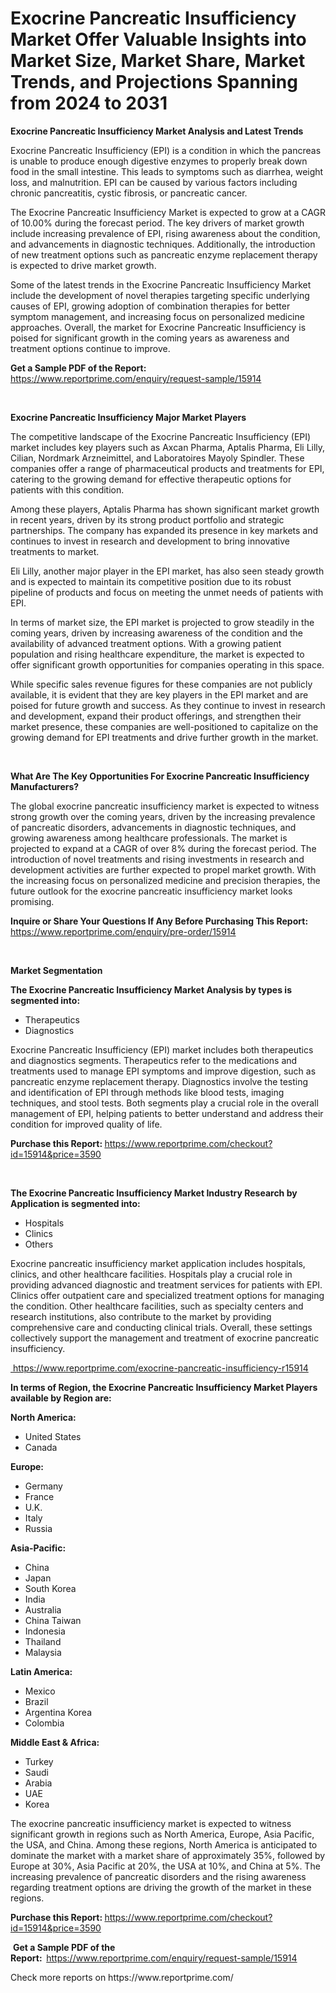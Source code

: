 <p><h1>Exocrine Pancreatic Insufficiency Market Offer Valuable Insights into Market Size, Market Share, Market Trends, and Projections Spanning from 2024 to 2031</h1></p><p><strong>Exocrine Pancreatic Insufficiency Market Analysis and Latest Trends</strong></p>
<p><p>Exocrine Pancreatic Insufficiency (EPI) is a condition in which the pancreas is unable to produce enough digestive enzymes to properly break down food in the small intestine. This leads to symptoms such as diarrhea, weight loss, and malnutrition. EPI can be caused by various factors including chronic pancreatitis, cystic fibrosis, or pancreatic cancer.</p><p>The Exocrine Pancreatic Insufficiency Market is expected to grow at a CAGR of 10.00% during the forecast period. The key drivers of market growth include increasing prevalence of EPI, rising awareness about the condition, and advancements in diagnostic techniques. Additionally, the introduction of new treatment options such as pancreatic enzyme replacement therapy is expected to drive market growth.</p><p>Some of the latest trends in the Exocrine Pancreatic Insufficiency Market include the development of novel therapies targeting specific underlying causes of EPI, growing adoption of combination therapies for better symptom management, and increasing focus on personalized medicine approaches. Overall, the market for Exocrine Pancreatic Insufficiency is poised for significant growth in the coming years as awareness and treatment options continue to improve.</p></p>
<p><strong>Get a Sample PDF of the Report:&nbsp;</strong> <a href="https://www.reportprime.com/enquiry/request-sample/15914">https://www.reportprime.com/enquiry/request-sample/15914</a></p>
<p>&nbsp;</p>
<p><strong>Exocrine Pancreatic Insufficiency Major Market Players</strong></p>
<p><p>The competitive landscape of the Exocrine Pancreatic Insufficiency (EPI) market includes key players such as Axcan Pharma, Aptalis Pharma, Eli Lilly, Cilian, Nordmark Arzneimittel, and Laboratoires Mayoly Spindler. These companies offer a range of pharmaceutical products and treatments for EPI, catering to the growing demand for effective therapeutic options for patients with this condition.</p><p>Among these players, Aptalis Pharma has shown significant market growth in recent years, driven by its strong product portfolio and strategic partnerships. The company has expanded its presence in key markets and continues to invest in research and development to bring innovative treatments to market.</p><p>Eli Lilly, another major player in the EPI market, has also seen steady growth and is expected to maintain its competitive position due to its robust pipeline of products and focus on meeting the unmet needs of patients with EPI.</p><p>In terms of market size, the EPI market is projected to grow steadily in the coming years, driven by increasing awareness of the condition and the availability of advanced treatment options. With a growing patient population and rising healthcare expenditure, the market is expected to offer significant growth opportunities for companies operating in this space.</p><p>While specific sales revenue figures for these companies are not publicly available, it is evident that they are key players in the EPI market and are poised for future growth and success. As they continue to invest in research and development, expand their product offerings, and strengthen their market presence, these companies are well-positioned to capitalize on the growing demand for EPI treatments and drive further growth in the market.</p></p>
<p>&nbsp;</p>
<p><strong>What Are The Key Opportunities For Exocrine Pancreatic Insufficiency Manufacturers?</strong></p>
<p><p>The global exocrine pancreatic insufficiency market is expected to witness strong growth over the coming years, driven by the increasing prevalence of pancreatic disorders, advancements in diagnostic techniques, and growing awareness among healthcare professionals. The market is projected to expand at a CAGR of over 8% during the forecast period. The introduction of novel treatments and rising investments in research and development activities are further expected to propel market growth. With the increasing focus on personalized medicine and precision therapies, the future outlook for the exocrine pancreatic insufficiency market looks promising.</p></p>
<p><strong>Inquire or Share Your Questions If Any Before Purchasing This Report:</strong> <a href="https://www.reportprime.com/enquiry/pre-order/15914">https://www.reportprime.com/enquiry/pre-order/15914</a></p>
<p>&nbsp;</p>
<p><strong>Market Segmentation</strong></p>
<p><strong>The Exocrine Pancreatic Insufficiency Market Analysis by types is segmented into:</strong></p>
<p><ul><li>Therapeutics</li><li>Diagnostics</li></ul></p>
<p><p>Exocrine Pancreatic Insufficiency (EPI) market includes both therapeutics and diagnostics segments. Therapeutics refer to the medications and treatments used to manage EPI symptoms and improve digestion, such as pancreatic enzyme replacement therapy. Diagnostics involve the testing and identification of EPI through methods like blood tests, imaging techniques, and stool tests. Both segments play a crucial role in the overall management of EPI, helping patients to better understand and address their condition for improved quality of life.</p></p>
<p><strong>Purchase this Report:&nbsp;</strong><a href="https://www.reportprime.com/checkout?id=15914&price=3590">https://www.reportprime.com/checkout?id=15914&price=3590</a></p>
<p>&nbsp;</p>
<p><strong>The Exocrine Pancreatic Insufficiency Market Industry Research by Application is segmented into:</strong></p>
<p><ul><li>Hospitals</li><li>Clinics</li><li>Others</li></ul></p>
<p><p>Exocrine pancreatic insufficiency market application includes hospitals, clinics, and other healthcare facilities. Hospitals play a crucial role in providing advanced diagnostic and treatment services for patients with EPI. Clinics offer outpatient care and specialized treatment options for managing the condition. Other healthcare facilities, such as specialty centers and research institutions, also contribute to the market by providing comprehensive care and conducting clinical trials. Overall, these settings collectively support the management and treatment of exocrine pancreatic insufficiency.</p></p>
<p><a href="https://www.reportprime.com/exocrine-pancreatic-insufficiency-r15914">&nbsp;https://www.reportprime.com/exocrine-pancreatic-insufficiency-r15914</a></p>
<p><strong>In terms of Region, the Exocrine Pancreatic Insufficiency Market Players available by Region are:</strong></p>
<p>
    <p> <strong> North America: </strong>
        <ul>
            <li>United States</li>
            <li>Canada</li>
        </ul>
        </p> 
    <p> <strong> Europe: </strong>
        <ul>
            <li>Germany</li>
            <li>France</li>
            <li>U.K.</li>
            <li>Italy</li>
            <li>Russia</li>
        </ul>
        </p> 
    <p> <strong> Asia-Pacific: </strong>
        <ul>
            <li>China</li>
            <li>Japan</li>
            <li>South Korea</li>
            <li>India</li>
            <li>Australia</li>
            <li>China Taiwan</li>
            <li>Indonesia</li>
            <li>Thailand</li>
            <li>Malaysia</li>
        </ul>
        </p> 
    <p> <strong> Latin America: </strong>
        <ul>
            <li>Mexico</li>
            <li>Brazil</li>
            <li>Argentina Korea</li>
            <li>Colombia</li>
        </ul>
        </p> 
    <p> <strong> Middle East & Africa: </strong>
        <ul>
            <li>Turkey</li>
            <li>Saudi</li>
            <li>Arabia</li>
            <li>UAE</li>
            <li>Korea</li>
        </ul>
    </p>
    </p>
<p><p>The exocrine pancreatic insufficiency market is expected to witness significant growth in regions such as North America, Europe, Asia Pacific, the USA, and China. Among these regions, North America is anticipated to dominate the market with a market share of approximately 35%, followed by Europe at 30%, Asia Pacific at 20%, the USA at 10%, and China at 5%. The increasing prevalence of pancreatic disorders and the rising awareness regarding treatment options are driving the growth of the market in these regions.</p></p>
<p><strong>Purchase this Report: </strong><a href="https://www.reportprime.com/checkout?id=15914&price=3590">https://www.reportprime.com/checkout?id=15914&price=3590</a></p>
<p>&nbsp;<strong>Get a Sample PDF of the Report:&nbsp;&nbsp;</strong><a href="https://www.reportprime.com/enquiry/request-sample/15914">https://www.reportprime.com/enquiry/request-sample/15914</a></p>
<p><strong></strong></p>
<p>Check more reports on https://www.reportprime.com/</p>